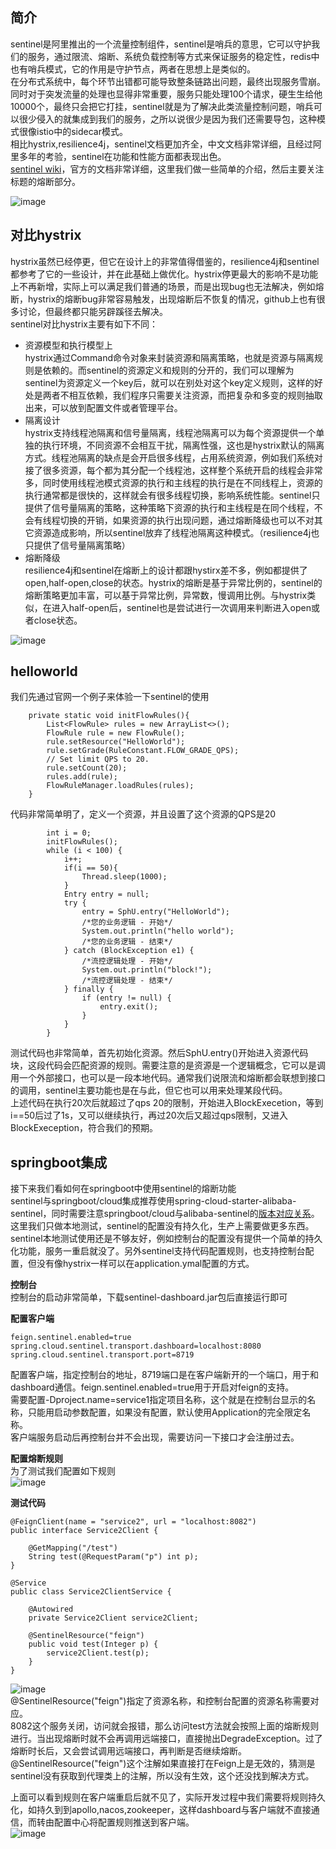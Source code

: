 ## 简介   
sentinel是阿里推出的一个流量控制组件，sentinel是哨兵的意思，它可以守护我们的服务，通过限流、熔断、系统负载控制等方式来保证服务的稳定性，redis中也有哨兵模式，它的作用是守护节点，两者在思想上是类似的。     
在分布式系统中，每个环节出错都可能导致整条链路出问题，最终出现服务雪崩。同时对于突发流量的处理也显得非常重要，服务只能处理100个请求，硬生生给他10000个，最终只会把它打挂，sentinel就是为了解决此类流量控制问题，哨兵可以很少侵入的就集成到我们的服务，之所以说很少是因为我们还需要导包，这种模式很像istio中的sidecar模式。   
相比hystrix,resilience4j，sentinel文档更加齐全，中文文档非常详细，且经过阿里多年的考验，sentinel在功能和性能方面都表现出色。   
[sentinel wiki](https://github.com/alibaba/Sentinel/wiki/%E4%BB%8B%E7%BB%8D)，官方的文档非常详细，这里我们做一些简单的介绍，然后主要关注标题的熔断部分。          

![image](https://github.com/jmilktea/jmilktea/blob/master/%E4%B8%AD%E9%97%B4%E4%BB%B6/images/sentinel-circuit-1.png)

## 对比hystrix   
hystrix虽然已经停更，但它在设计上的非常值得借鉴的，resilience4j和sentinel都参考了它的一些设计，并在此基础上做优化。hystrix停更最大的影响不是功能上不再新增，实际上可以满足我们普通的场景，而是出现bug也无法解决，例如熔断，hystrix的熔断bug非常容易触发，出现熔断后不恢复的情况，github上也有很多讨论，但最终都只能另辟蹊径去解决。   
sentinel对比hystrix主要有如下不同：   
- 资源模型和执行模型上   
hystrix通过Command命令对象来封装资源和隔离策略，也就是资源与隔离规则是依赖的。而sentinel的资源定义和规则的分开的，我们可以理解为sentinel为资源定义一个key后，就可以在别处对这个key定义规则，这样的好处是两者不相互依赖，我们程序只需要关注资源，而把复杂和多变的规则抽取出来，可以放到配置文件或者管理平台。   
- 隔离设计    
hystrix支持线程池隔离和信号量隔离，线程池隔离可以为每个资源提供一个单独的执行环境，不同资源不会相互干扰，隔离性强，这也是hystrix默认的隔离方式。线程池隔离的缺点是会开启很多线程，占用系统资源，例如我们系统对接了很多资源，每个都为其分配一个线程池，这样整个系统开启的线程会非常多，同时使用线程池模式资源的执行和主线程的执行是在不同线程上，资源的执行通常都是很快的，这样就会有很多线程切换，影响系统性能。sentinel只提供了信号量隔离的策略，这种策略下资源的执行和主线程是在同个线程，不会有线程切换的开销，如果资源的执行出现问题，通过熔断降级也可以不对其它资源造成影响，所以sentinel放弃了线程池隔离这种模式。（resilience4j也只提供了信号量隔离策略）  
- 熔断降级    
resilience4j和sentinel在熔断上的设计都跟hystirx差不多，例如都提供了open,half-open,close的状态。hystrix的熔断是基于异常比例的，sentinel的熔断策略更加丰富，可以基于异常比例，异常数，慢调用比例。与hystrix类似，在进入half-open后，sentinel也是尝试进行一次调用来判断进入open或者close状态。      

![image](https://github.com/jmilktea/jmilktea/blob/master/%E4%B8%AD%E9%97%B4%E4%BB%B6/images/sentinel-circuit-2.png)

## helloworld   
我们先通过官网一个例子来体验一下sentinel的使用   
```
    private static void initFlowRules(){
		List<FlowRule> rules = new ArrayList<>();
		FlowRule rule = new FlowRule();
		rule.setResource("HelloWorld");
		rule.setGrade(RuleConstant.FLOW_GRADE_QPS);
		// Set limit QPS to 20.
		rule.setCount(20);
		rules.add(rule);
		FlowRuleManager.loadRules(rules);
	}
```
代码非常简单明了，定义一个资源，并且设置了这个资源的QPS是20     
```
        int i = 0;
		initFlowRules();
		while (i < 100) {
			i++;
			if(i == 50){
				Thread.sleep(1000);
			}
			Entry entry = null;
			try {
				entry = SphU.entry("HelloWorld");
				/*您的业务逻辑 - 开始*/
				System.out.println("hello world");
				/*您的业务逻辑 - 结束*/
			} catch (BlockException e1) {
				/*流控逻辑处理 - 开始*/
				System.out.println("block!");
				/*流控逻辑处理 - 结束*/
			} finally {
				if (entry != null) {
					entry.exit();
				}
			}
		}
```   
测试代码也非常简单，首先初始化资源。然后SphU.entry()开始进入资源代码块，这段代码会匹配资源的规则。需要注意的是资源是一个逻辑概念，它可以是调用一个外部接口，也可以是一段本地代码。通常我们说限流和熔断都会联想到接口的调用，sentinel主要功能也是在与此，但它也可以用来处理某段代码。    
上述代码在执行20次后就超过了qps 20的限制，开始进入BlockExecetion，等到i==50后过了1s，又可以继续执行，再过20次后又超过qps限制，又进入BlockExeception，符合我们的预期。    

## springboot集成   
接下来我们看如何在springboot中使用sentinel的熔断功能     
sentinel与springboot/cloud集成推荐使用spring-cloud-starter-alibaba-sentinel，同时需要注意springboot/cloud与alibaba-sentinel的[版本对应关系](https://github.com/alibaba/spring-cloud-alibaba/wiki/%E7%89%88%E6%9C%AC%E8%AF%B4%E6%98%8E)。   
这里我们只做本地测试，sentinel的配置没有持久化，生产上需要做更多东西。sentinel本地测试使用还是不够友好，例如控制台的配置没有提供一个简单的持久化功能，服务一重启就没了。另外sentinel支持代码配置规则，也支持控制台配置，但没有像hystrix一样可以在application.ymal配置的方式。    

**控制台**   
控制台的启动非常简单，下载sentinel-dashboard.jar包后直接运行即可   

**配置客户端**   
```
feign.sentinel.enabled=true
spring.cloud.sentinel.transport.dashboard=localhost:8080
spring.cloud.sentinel.transport.port=8719
```
配置客户端，指定控制台的地址，8719端口是在客户端新开的一个端口，用于和dashboard通信。feign.sentinel.enabled=true用于开启对feign的支持。      
需要配置-Dproject.name=service1指定项目名称，这个就是在控制台显示的名称，只能用启动参数配置，如果没有配置，默认使用Application的完全限定名称。   
客户端服务启动后再控制台并不会出现，需要访问一下接口才会注册过去。   

**配置熔断规则**   
为了测试我们配置如下规则   
![image](https://github.com/jmilktea/jmilktea/blob/master/%E4%B8%AD%E9%97%B4%E4%BB%B6/images/sentinel-circuit-3.png)   

**测试代码**    
```
@FeignClient(name = "service2", url = "localhost:8082")
public interface Service2Client {

	@GetMapping("/test")
	String test(@RequestParam("p") int p);
}

@Service
public class Service2ClientService {

	@Autowired
	private Service2Client service2Client;

	@SentinelResource("feign")
	public void test(Integer p) {
		service2Client.test(p);
	}
}
```
![image](https://github.com/jmilktea/jmilktea/blob/master/%E4%B8%AD%E9%97%B4%E4%BB%B6/images/sentinel-circuit-4.png)  
@SentinelResource("feign")指定了资源名称，和控制台配置的资源名称需要对应。   
8082这个服务关闭，访问就会报错，那么访问test方法就会按照上面的熔断规则进行。当出现熔断时就不会再调用远端接口，直接抛出DegradeException。过了熔断时长后，又会尝试调用远端接口，再判断是否继续熔断。    
@SentinelResource("feign")这个注解如果直接打在Feign上是无效的，猜测是sentinel没有获取到代理类上的注解，所以没有生效，这个还没找到解决方式。    

上面可以看到规则在客户端重启后就不见了，实际开发过程中我们需要将规则持久化，如持久到到apollo,nacos,zookeeper，这样dashboard与客户端就不直接通信，而转由配置中心将配置规则推送到客户端。   
![image](https://github.com/jmilktea/jmilktea/blob/master/%E4%B8%AD%E9%97%B4%E4%BB%B6/images/sentinel-circuit-5.png)   
